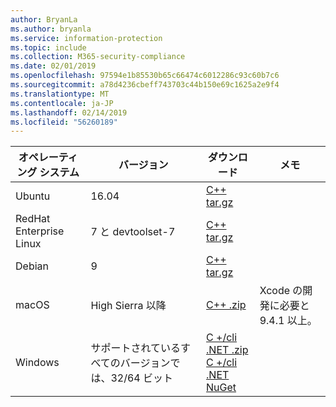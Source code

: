 ```yaml
---
author: BryanLa
ms.author: bryanla
ms.service: information-protection
ms.topic: include
ms.collection: M365-security-compliance
ms.date: 02/01/2019
ms.openlocfilehash: 97594e1b85530b65c66474c6012286c93c60b7c6
ms.sourcegitcommit: a78d4236cbeff743703c44b150e69c1625a2e9f4
ms.translationtype: MT
ms.contentlocale: ja-JP
ms.lasthandoff: 02/14/2019
ms.locfileid: "56260189"
---
```

| オペレーティング システム | バージョン | ダウンロード | メモ |
|------------------|----------|----------|--------|
| Ubuntu  |  16.04 | [C++ tar.gz](https://aka.ms/mipsdkbinaries) | |
| RedHat Enterprise Linux | 7 と devtoolset-7 | [C++ tar.gz](https://aka.ms/mipsdkbinaries) | |
| Debian  | 9 | [C++ tar.gz](https://aka.ms/mipsdkbinaries) | |
| macOS   | High Sierra 以降 | [C++ .zip](https://aka.ms/mipsdkbinaries) | Xcode の開発に必要と 9.4.1 以上。 |
| Windows | サポートされているすべてのバージョンでは、32/64 ビット | [C +/cli .NET .zip](https://aka.ms/mipsdkbinaries)<br>[C +/cli .NET NuGet](https://www.nuget.org/packages?q=Microsoft.InformationProtection) | |

